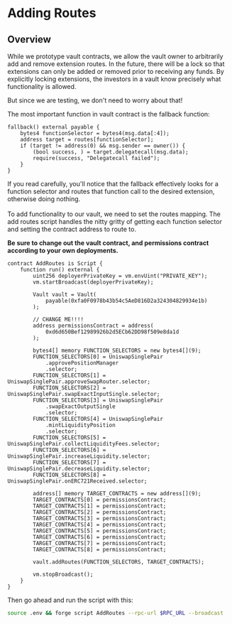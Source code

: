 # Adding Routes

## Overview

While we prototype vault contracts, we allow the vault owner to arbitrarily add and remove extension routes. In the future, there will be a lock so that extensions can only be added or removed prior to receiving any funds. By explicitly locking extensions, the investors in a vault know precisely what functionality is allowed.&#x20;

But since we are testing, we don't need to worry about that!



The most important function in vault contract is the fallback function:

```solidity
fallback() external payable {
    bytes4 functionSelector = bytes4(msg.data[:4]);
    address target = routes[functionSelector];
    if (target != address(0) && msg.sender == owner()) {
        (bool success, ) = target.delegatecall(msg.data);
        require(success, "Delegatecall failed");
    }
}
```

If you read carefully, you'll notice that the fallback effectively looks for a function selector and routes that function call to the desired extension, otherwise doing nothing. \
\
To add functionality to our vault, we need to set the routes mapping. The add routes script handles the nitty gritty of getting each function selector and setting the contract address to route to.&#x20;

**Be sure to change out the vault contract, and permissions contract according to your own deployments.**

```solidity
contract AddRoutes is Script {
    function run() external {
        uint256 deployerPrivateKey = vm.envUint("PRIVATE_KEY");
        vm.startBroadcast(deployerPrivateKey);

        Vault vault = Vault(
            payable(0xfa0F0978b43b54c5AeD816D2a324304829934e1b)
        );

        // CHANGE ME!!!!
        address permissionsContract = address(
            0xd6d650Bef12989926b2d5ECb62DD98f509e8da1d
        );

        bytes4[] memory FUNCTION_SELECTORS = new bytes4[](9);
        FUNCTION_SELECTORS[0] = UniswapSinglePair
            .approvePositionManager
            .selector;
        FUNCTION_SELECTORS[1] = UniswapSinglePair.approveSwapRouter.selector;
        FUNCTION_SELECTORS[2] = UniswapSinglePair.swapExactInputSingle.selector;
        FUNCTION_SELECTORS[3] = UniswapSinglePair
            .swapExactOutputSingle
            .selector;
        FUNCTION_SELECTORS[4] = UniswapSinglePair
            .mintLiquidityPosition
            .selector;
        FUNCTION_SELECTORS[5] = UniswapSinglePair.collectLiquidityFees.selector;
        FUNCTION_SELECTORS[6] = UniswapSinglePair.increaseLiquidity.selector;
        FUNCTION_SELECTORS[7] = UniswapSinglePair.decreaseLiquidity.selector;
        FUNCTION_SELECTORS[8] = UniswapSinglePair.onERC721Received.selector;

        address[] memory TARGET_CONTRACTS = new address[](9);
        TARGET_CONTRACTS[0] = permissionsContract;
        TARGET_CONTRACTS[1] = permissionsContract;
        TARGET_CONTRACTS[2] = permissionsContract;
        TARGET_CONTRACTS[3] = permissionsContract;
        TARGET_CONTRACTS[4] = permissionsContract;
        TARGET_CONTRACTS[5] = permissionsContract;
        TARGET_CONTRACTS[6] = permissionsContract;
        TARGET_CONTRACTS[7] = permissionsContract;
        TARGET_CONTRACTS[8] = permissionsContract;

        vault.addRoutes(FUNCTION_SELECTORS, TARGET_CONTRACTS);

        vm.stopBroadcast();
    }
}

```

Then go ahead and run the script with this:

```bash
source .env && forge script AddRoutes --rpc-url $RPC_URL --broadcast
```
